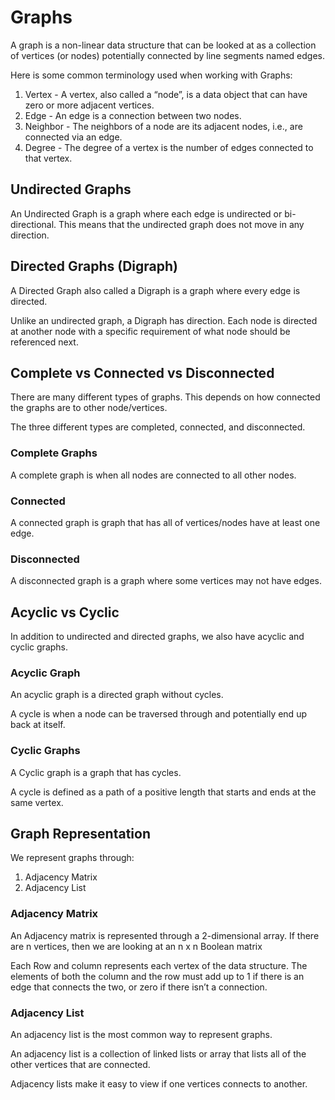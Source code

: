 
# Graphs

A graph is a non-linear data structure that can be looked at as a collection of vertices (or nodes) potentially connected by line segments named edges.

Here is some common terminology used when working with Graphs:

1. Vertex - A vertex, also called a “node”, is a data object that can have zero or more adjacent vertices.
2. Edge - An edge is a connection between two nodes.
3. Neighbor - The neighbors of a node are its adjacent nodes, i.e., are connected via an edge.
4. Degree - The degree of a vertex is the number of edges connected to that vertex.

## Undirected Graphs
An Undirected Graph is a graph where each edge is undirected or bi-directional. This means that the undirected graph does not move in any direction.

## Directed Graphs (Digraph)
A Directed Graph also called a Digraph is a graph where every edge is directed.

Unlike an undirected graph, a Digraph has direction. Each node is directed at another node with a specific requirement of what node should be referenced next.

## Complete vs Connected vs Disconnected
There are many different types of graphs. This depends on how connected the graphs are to other node/vertices.

The three different types are completed, connected, and disconnected.

### **Complete Graphs**
A complete graph is when all nodes are connected to all other nodes.

### **Connected**
A connected graph is graph that has all of vertices/nodes have at least one edge.

### **Disconnected**

A disconnected graph is a graph where some vertices may not have edges.


## Acyclic vs Cyclic

In addition to undirected and directed graphs, we also have acyclic and cyclic graphs.

### **Acyclic Graph**

An acyclic graph is a directed graph without cycles.

A cycle is when a node can be traversed through and potentially end up back at itself.


### **Cyclic Graphs**

A Cyclic graph is a graph that has cycles.

A cycle is defined as a path of a positive length that starts and ends at the same vertex.


## Graph Representation
We represent graphs through:

1. Adjacency Matrix
2. Adjacency List

### Adjacency Matrix
An Adjacency matrix is represented through a 2-dimensional array. If there are n vertices, then we are looking at an n x n Boolean matrix

Each Row and column represents each vertex of the data structure. The elements of both the column and the row must add up to 1 if there is an edge that connects the two, or zero if there isn’t a connection.


### Adjacency List
An adjacency list is the most common way to represent graphs.

An adjacency list is a collection of linked lists or array that lists all of the other vertices that are connected.

Adjacency lists make it easy to view if one vertices connects to another.




